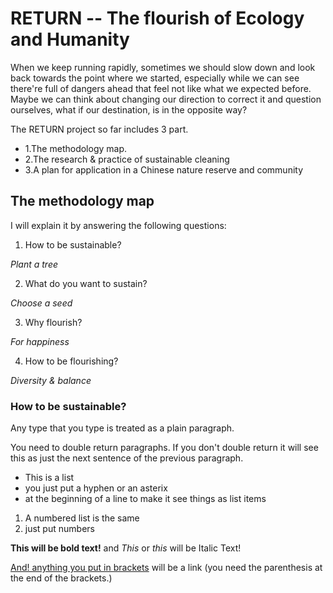 # RETURN -- The flourish of Ecology and Humanity 

When we keep running rapidly, sometimes we should slow down and look back towards the point where we started, especially while we can see there're full of dangers ahead that feel not like what we expected before. Maybe we can think about changing our direction to correct it and question ourselves, what if our destination, is in the opposite way?


The RETURN project so far includes 3 part.
- 1.The methodology map.
- 2.The research & practice of sustainable cleaning 
- 3.A plan for application in a Chinese nature reserve and community




## The methodology map

I will explain it by answering the following questions:
1. How to be sustainable?

_Plant a tree_ 

2. What do you want to sustain?

_Choose a seed_ 

3. Why flourish?

_For happiness_ 

4. How to be flourishing?

_Diversity & balance_ 

### How to be sustainable?

Any type that you type is treated as a plain paragraph.

You need to double return paragraphs. If you don't double return it will see this as just the next sentence of the previous paragraph.

- This is a list
- you just put a hyphen or an asterix
- at the beginning of a line to make it see things as list items

1. A numbered list is the same
1. just put numbers


**This will be bold text!** and _This_ or _this_ will be Italic Text!

[And! anything you put in brackets](1) will be a link (you need the parenthesis at the end of the brackets.)
